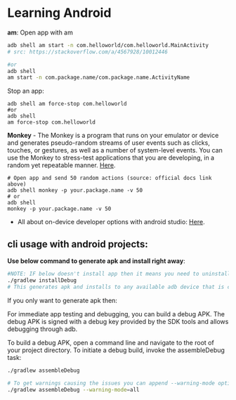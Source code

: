 # Learning Android

**am**: Open app with am

```bash
adb shell am start -n com.helloworld/com.helloworld.MainActivity
# src: https://stackoverflow.com/a/4567928/10012446

#or
adb shell
am start -n com.package.name/com.package.name.ActivityName
```


Stop an app:

```
adb shell am force-stop com.helloworld
#or
adb shell
am force-stop com.helloworld
```

**Monkey** - The Monkey is a program that runs on your emulator or device and generates pseudo-random streams of user events such as clicks, touches, or gestures, as well as a number of system-level events. You can use the Monkey to stress-test applications that you are developing, in a random yet repeatable manner. [Here](https://developer.android.com/studio/test/monkey).

```
# Open app and send 50 random actions (source: official docs link above)
adb shell monkey -p your.package.name -v 50
# or
adb shell
monkey -p your.package.name -v 50
```

- All about on-device developer options with android studio: [Here](https://developer.android.com/studio/debug/dev-options).

## cli usage with android projects:

**Use below command to generate apk and install right away**:

```bash
#NOTE: IF below doesn't install app then it means you need to uninstall app for all users and it re-running command would definitely work!!
./gradlew installDebug
# This generates apk and installs to any available adb device that is connected
```

If you only want to generate apk then:

For immediate app testing and debugging, you can build a debug APK. The debug APK is signed with a debug key provided by the SDK tools and allows debugging through adb.

To build a debug APK, open a command line and navigate to the root of your project directory. To initiate a debug build, invoke the assembleDebug task:

```bash
./gradlew assembleDebug

# To get warnings causing the issues you can append --warning-mode option like that:
./gradlew assembleDebug --warning-mode=all
```

